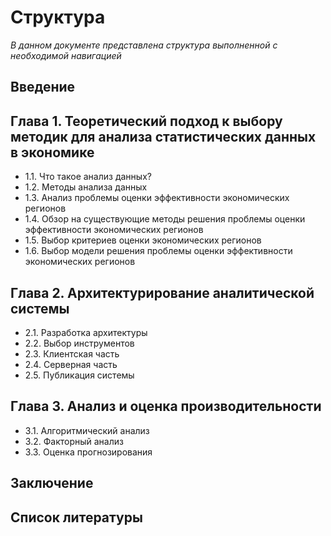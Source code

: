 # Структура

_В данном документе представлена структура выполненной с необходимой навигацией_

## Введение

## Глава 1. Теоретический подход к выбору методик для анализа статистических данных в экономике

- 1.1. Что такое анализ данных?
- 1.2. Методы анализа данных
- 1.3. Анализ проблемы оценки эффективности экономических регионов
- 1.4. Обзор на существующие методы решения проблемы оценки эффективности экономических регионов
- 1.5. Выбор критериев оценки экономических регионов
- 1.6. Выбор модели решения проблемы оценки эффективности экономических регионов

## Глава 2. Архитектурирование аналитической системы  

- 2.1. Разработка архитектуры
- 2.2. Выбор инструментов
- 2.3. Клиентская часть
- 2.4. Серверная часть
- 2.5. Публикация системы

## Глава 3. Анализ и оценка производительности

- 3.1. Алгоритмический анализ
- 3.2. Факторный анализ
- 3.3. Оценка прогнозирования

## Заключение

## Список литературы
